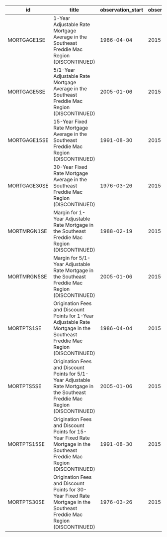 | id           | title                                                                                                                         | observation_start   | observation_end   |
|--------------|-------------------------------------------------------------------------------------------------------------------------------|---------------------|-------------------|
| MORTGAGE1SE  | 1-Year Adjustable Rate Mortgage Average in the Southeast Freddie Mac Region (DISCONTINUED)                                    | 1986-04-04          | 2015-12-31        |
| MORTGAGE5SE  | 5/1-Year Adjustable Rate Mortgage Average in the Southeast Freddie Mac Region (DISCONTINUED)                                  | 2005-01-06          | 2015-12-31        |
| MORTGAGE15SE | 15-Year Fixed Rate Mortgage Average in the Southeast Freddie Mac Region (DISCONTINUED)                                        | 1991-08-30          | 2015-12-31        |
| MORTGAGE30SE | 30-Year Fixed Rate Mortgage Average in the Southeast Freddie Mac Region (DISCONTINUED)                                        | 1976-03-26          | 2015-12-31        |
| MORTMRGN1SE  | Margin for 1-Year Adjustable Rate Mortgage in the Southeast Freddie Mac Region (DISCONTINUED)                                 | 1988-02-19          | 2015-12-31        |
| MORTMRGN5SE  | Margin for 5/1-Year Adjustable Rate Mortgage in the Southeast Freddie Mac Region (DISCONTINUED)                               | 2005-01-06          | 2015-12-31        |
| MORTPTS1SE   | Origination Fees and Discount Points for 1-Year Adjustable Rate Mortgage in the Southeast Freddie Mac Region (DISCONTINUED)   | 1986-04-04          | 2015-12-31        |
| MORTPTS5SE   | Origination Fees and Discount Points for 5/1-Year Adjustable Rate Mortgage in the Southeast Freddie Mac Region (DISCONTINUED) | 2005-01-06          | 2015-12-31        |
| MORTPTS15SE  | Origination Fees and Discount Points for 15-Year Fixed Rate Mortgage in the Southeast Freddie Mac Region (DISCONTINUED)       | 1991-08-30          | 2015-12-31        |
| MORTPTS30SE  | Origination Fees and Discount Points for 30-Year Fixed Rate Mortgage in the Southeast Freddie Mac Region (DISCONTINUED)       | 1976-03-26          | 2015-12-31        |